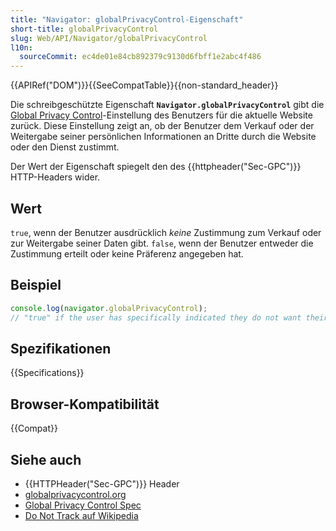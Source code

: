 ```yaml
---
title: "Navigator: globalPrivacyControl-Eigenschaft"
short-title: globalPrivacyControl
slug: Web/API/Navigator/globalPrivacyControl
l10n:
  sourceCommit: ec4de01e84cb892379c9130d6fbff1e2abc4f486
---
```


{{APIRef("DOM")}}{{SeeCompatTable}}{{non-standard_header}}

Die schreibgeschützte Eigenschaft **`Navigator.globalPrivacyControl`** gibt die [Global Privacy Control](https://globalprivacycontrol.org/)-Einstellung des Benutzers für die aktuelle Website zurück. Diese Einstellung zeigt an, ob der Benutzer dem Verkauf oder der Weitergabe seiner persönlichen Informationen an Dritte durch die Website oder den Dienst zustimmt.

Der Wert der Eigenschaft spiegelt den des {{httpheader("Sec-GPC")}} HTTP-Headers wider.

## Wert

`true`, wenn der Benutzer ausdrücklich _keine_ Zustimmung zum Verkauf oder zur Weitergabe seiner Daten gibt.
`false`, wenn der Benutzer entweder die Zustimmung erteilt oder keine Präferenz angegeben hat.

## Beispiel

```js
console.log(navigator.globalPrivacyControl);
// "true" if the user has specifically indicated they do not want their data shared or sold, otherwise "false".
```

## Spezifikationen

{{Specifications}}

## Browser-Kompatibilität

{{Compat}}

## Siehe auch

- {{HTTPHeader("Sec-GPC")}} Header
- [globalprivacycontrol.org](https://globalprivacycontrol.org/)
- [Global Privacy Control Spec](https://privacycg.github.io/gpc-spec/)
- [Do Not Track auf Wikipedia](https://en.wikipedia.org/wiki/Do_Not_Track)
